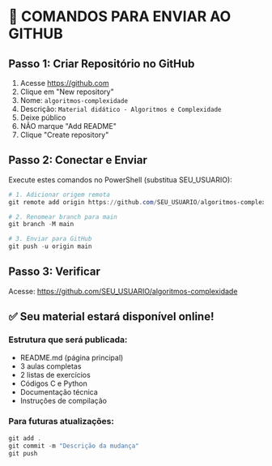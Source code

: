 # 🚀 COMANDOS PARA ENVIAR AO GITHUB

## Passo 1: Criar Repositório no GitHub
1. Acesse https://github.com
2. Clique em "New repository"
3. Nome: `algoritmos-complexidade`
4. Descrição: `Material didático - Algoritmos e Complexidade`
5. Deixe público
6. NÃO marque "Add README"
7. Clique "Create repository"

## Passo 2: Conectar e Enviar
Execute estes comandos no PowerShell (substitua SEU_USUARIO):

```powershell
# 1. Adicionar origem remota
git remote add origin https://github.com/SEU_USUARIO/algoritmos-complexidade.git

# 2. Renomear branch para main
git branch -M main

# 3. Enviar para GitHub
git push -u origin main
```

## Passo 3: Verificar
Acesse: https://github.com/SEU_USUARIO/algoritmos-complexidade

## ✅ Seu material estará disponível online!

### Estrutura que será publicada:
- README.md (página principal)
- 3 aulas completas
- 2 listas de exercícios  
- Códigos C e Python
- Documentação técnica
- Instruções de compilação

### Para futuras atualizações:
```powershell
git add .
git commit -m "Descrição da mudança"
git push
```
